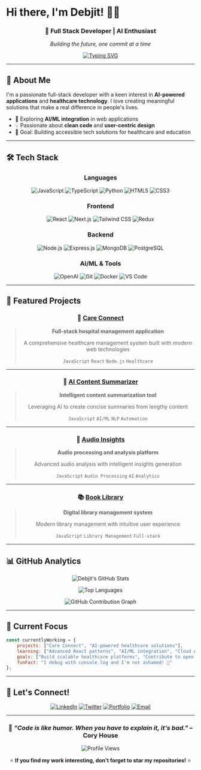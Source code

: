 # Hi there, I'm Debjit! 👨‍💻

<div align="center">
  
### 🚀 Full Stack Developer | AI Enthusiast 

*Building the future, one commit at a time*

[![Typing SVG](https://readme-typing-svg.herokuapp.com?font=Fira+Code&pause=1000&color=00D8FF&center=true&vCenter=true&width=435&lines=Full+Stack+Developer;AI+%26+ML+Enthusiast;Technology+Builder;JavaScript+%7C+React+%7C+Node.js)](https://git.io/typing-svg)

</div>

---

## 🌟 About Me

I'm a passionate full-stack developer with a keen interest in **AI-powered applications** and **healthcare technology**. I love creating meaningful solutions that make a real difference in people's lives.

- 🌱 Exploring **AI/ML integration** in web applications
- 💡 Passionate about **clean code** and **user-centric design**
- 🎯 Goal: Building accessible tech solutions for healthcare and education

---

## 🛠️ Tech Stack

<div align="center">

### Languages
![JavaScript](https://img.shields.io/badge/-JavaScript-F7DF1E?style=for-the-badge&logo=javascript&logoColor=black)
![TypeScript](https://img.shields.io/badge/-TypeScript-3178C6?style=for-the-badge&logo=typescript&logoColor=white)
![Python](https://img.shields.io/badge/-Python-3776AB?style=for-the-badge&logo=python&logoColor=white)
![HTML5](https://img.shields.io/badge/-HTML5-E34F26?style=for-the-badge&logo=html5&logoColor=white)
![CSS3](https://img.shields.io/badge/-CSS3-1572B6?style=for-the-badge&logo=css3&logoColor=white)

### Frontend
![React](https://img.shields.io/badge/-React-61DAFB?style=for-the-badge&logo=react&logoColor=black)
![Next.js](https://img.shields.io/badge/-Next.js-000000?style=for-the-badge&logo=nextdotjs&logoColor=white)
![Tailwind CSS](https://img.shields.io/badge/-Tailwind_CSS-38B2AC?style=for-the-badge&logo=tailwind-css&logoColor=white)
![Redux](https://img.shields.io/badge/-Redux-764ABC?style=for-the-badge&logo=redux&logoColor=white)

### Backend
![Node.js](https://img.shields.io/badge/-Node.js-339933?style=for-the-badge&logo=nodedotjs&logoColor=white)
![Express.js](https://img.shields.io/badge/-Express.js-000000?style=for-the-badge&logo=express&logoColor=white)
![MongoDB](https://img.shields.io/badge/-MongoDB-47A248?style=for-the-badge&logo=mongodb&logoColor=white)
![PostgreSQL](https://img.shields.io/badge/-PostgreSQL-336791?style=for-the-badge&logo=postgresql&logoColor=white)

### AI/ML & Tools
![OpenAI](https://img.shields.io/badge/-OpenAI-412991?style=for-the-badge&logo=openai&logoColor=white)
![Git](https://img.shields.io/badge/-Git-F05032?style=for-the-badge&logo=git&logoColor=white)
![Docker](https://img.shields.io/badge/-Docker-2496ED?style=for-the-badge&logo=docker&logoColor=white)
![VS Code](https://img.shields.io/badge/-VS_Code-007ACC?style=for-the-badge&logo=visualstudiocode&logoColor=white)

</div>

---

## 🚀 Featured Projects

<div align="center">

### 🏥 [Care Connect](https://github.com/debjit-stack/care-connect)
> **Full-stack hospital management application**
> 
> A comprehensive healthcare management system built with modern web technologies
> 
> `JavaScript` `React` `Node.js` `Healthcare`

---

### 🤖 [AI Content Summarizer](https://github.com/debjit-stack/Ai-Content-Summarizer)
> **Intelligent content summarization tool**
> 
> Leveraging AI to create concise summaries from lengthy content
> 
> `JavaScript` `AI/ML` `NLP` `Automation`

---

### 🎵 [Audio Insights](https://github.com/debjit-stack/AudioInsights)
> **Audio processing and analysis platform**
> 
> Advanced audio analysis with intelligent insights generation
> 
> `JavaScript` `Audio Processing` `AI` `Analytics`

---

### 📚 [Book Library](https://github.com/debjit-stack/BookLibrary)
> **Digital library management system**
> 
> Modern library management with intuitive user experience
> 
> `JavaScript` `Library Management` `Full-stack`

</div>

---

## 📊 GitHub Analytics

<div align="center">
  
![Debjit's GitHub Stats](https://github-readme-stats.vercel.app/api?username=debjit-stack&theme=tokyonight&show_icons=true&hide_border=true&count_private=true)

![Top Languages](https://github-readme-stats.vercel.app/api/top-langs/?username=debjit-stack&theme=tokyonight&show_icons=true&hide_border=true&layout=compact)

![GitHub Contribution Graph](https://github-readme-activity-graph.vercel.app/graph?username=debjit-stack&theme=github&hide_border=true&bg_color=0d1117&color=39d353&line=39d353&point=ffffff)

</div>

---

## 🎯 Current Focus

```javascript
const currentlyWorking = {
    projects: ["Care Connect", "AI-powered healthcare solutions"],
    learning: ["Advanced React patterns", "AI/ML integration", "Cloud Architecture"],
    goals: ["Build scalable healthcare platforms", "Contribute to open source"],
    funFact: "I debug with console.log and I'm not ashamed! 🐛"
};
```

---

## 🤝 Let's Connect!

<div align="center">

[![LinkedIn](https://img.shields.io/badge/-LinkedIn-0077B5?style=for-the-badge&logo=linkedin&logoColor=white)](https://linkedin.com/in/debjit-stack)
[![Twitter](https://img.shields.io/badge/-Twitter-1DA1F2?style=for-the-badge&logo=twitter&logoColor=white)](https://twitter.com/debjit_stack)
[![Portfolio](https://img.shields.io/badge/-Portfolio-FF5722?style=for-the-badge&logo=google-chrome&logoColor=white)](https://debjit-portfolio.dev)
[![Email](https://img.shields.io/badge/-Email-D14836?style=for-the-badge&logo=gmail&logoColor=white)](mailto:debjit.dev@gmail.com)

</div>

---

<div align="center">

### 💭 *"Code is like humor. When you have to explain it, it's bad."* – Cory House

![Profile Views](https://komarev.com/ghpvc/?username=debjit-stack&color=blueviolet&style=flat-square&label=Profile+Views)

⭐ **If you find my work interesting, don't forget to star my repositories!** ⭐

</div>
